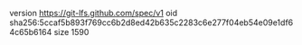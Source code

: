 version https://git-lfs.github.com/spec/v1
oid sha256:5ccaf5b893f769cc6b2d8ed42b635c2283c6e277f04eb54e09e1df64c65b6164
size 1590
